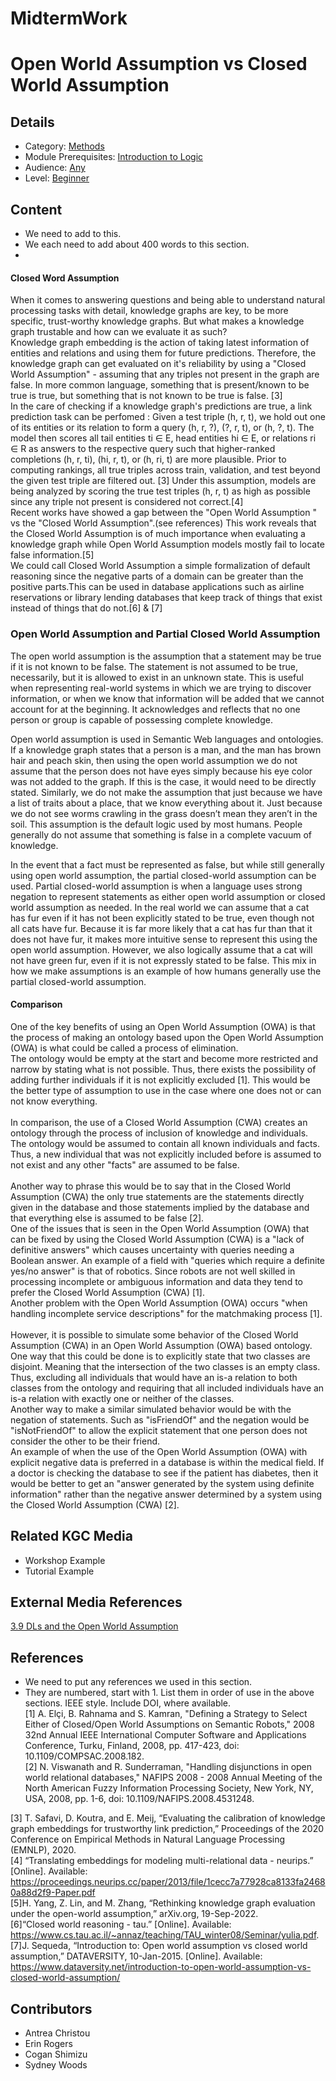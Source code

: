 # MidtermWork

# Open World Assumption vs Closed World Assumption
## Details
* Category: [Methods](../categories/Methods.md)
* Module Prerequisites: [Introduction to Logic](../modules/Introduction_to_Logic.md)
* Audience: [Any](../audiences/Any.md)
* Level: [Beginner](../levels/Beginner.md)

## Content
* We need to add to this.
* We each need to add about 400 words to this section. 
* 
#### Closed Word Assumption 
When it comes to answering questions and being able to understand natural processing tasks with detail, knowledge graphs are key, to be more specific, trust-worthy knowledge graphs. But what makes a knowledge graph trustable and how can we evaluate it as such?<br>
Knowledge graph embedding is the action of taking latest information of entities and relations and using them for future predictions. Therefore, the knowledge graph can get evaluated on it's reliability by using a "Closed World Assumption" - assuming that any triples not present in the graph are false. In more common language, something that is present/known to be true is true, but something that is not known to be true is false. [3]<br>
In the care of checking if a knowledge graph's predictions are true, a link prediction task can be perfomed : Given a test triple (h, r, t), we hold out one of its entities or its relation to form a query (h, r, ?), (?, r, t), or (h, ?, t). The model then scores all tail entities ti ∈ E, head entities hi ∈ E, or relations ri ∈ R as answers to the respective query such that higher-ranked completions (h, r, ti), (hi, r, t), or (h, ri, t) are more plausible. Prior to computing rankings, all true triples across train, validation, and test beyond the given test triple are filtered out. [3]
Under this assumption, models are being analyzed by scoring the true test triples (h, r, t) as high as possible since any triple not present is considered not correct.[4]<br>
Recent works have showed a gap between the "Open World Assumption " vs the "Closed World Assumption".(see references)  This work reveals that the Closed World Assumption is of much importance when evaluating a knowledge graph while Open World Assumption models mostly fail to locate false information.[5]<br>
We could call Closed World Assumption a simple formalization of default reasoning since the negative parts of a domain can be greater than the positive parts.This can be used in database applications such as airline reservations or library lending databases that keep track of things that exist instead of things that do not.[6] & [7]


### Open World Assumption and Partial Closed World Assumption
The open world assumption is the assumption that a statement may be true if it is not known to be false. The statement is not assumed to be true, necessarily, but it is allowed to exist in an unknown state. This is useful when representing real-world systems in which we are trying to discover information, or when we know that information will be added that we cannot account for at the beginning. It acknowledges and reflects that no one person or group is capable of possessing complete knowledge. 

Open world assumption is used in Semantic Web languages and ontologies. If a knowledge graph states that a person is a man, and the man has brown hair and peach skin, then using the open world assumption we do not assume that the person does not have eyes simply because his eye color was not added to the graph. If this is the case, it would need to be directly stated. Similarly, we do not make the assumption that just because we have a list of traits about a place, that we know everything about it. Just because we do not see worms crawling in the grass doesn’t mean they aren’t in the soil. This assumption is the default logic used by most humans. People generally do not assume that something is false in a complete vacuum of knowledge.

In the event that a fact must be represented as false, but while still generally using open world assumption, the partial closed-world assumption can be used. Partial closed-world assumption is when a language uses strong negation to represent statements as either open world assumption or closed world assumption as needed. In the real world we can assume that a cat has fur even if it has not been explicitly stated to be true, even though not all cats have fur. Because it is far more likely that a cat has fur than that it does not have fur, it makes more intuitive sense to represent this using the open world assumption. However, we also logically assume that a cat will not have green fur, even if it is not expressly stated to be false. This mix in how we make assumptions is an example of how humans generally use the partial closed-world assumption. 


#### Comparison    
One of the key benefits of using an Open World Assumption (OWA) is that the process of making an ontology based upon the Open World Assumption (OWA) is what could be called a process of elimination.<br> 
The ontology would be empty at the start and become more restricted and narrow by stating what is not possible. Thus, there exists the possibility of adding further individuals if it is not explicitly excluded [1]. 
This would be the better type of assumption to use in the case where one does not or can not know everything.<br>         
In comparison, the use of a Closed World Assumption (CWA) creates an ontology through the process of inclusion of knowledge and individuals.<br> 
The ontology would be assumed to contain all known individuals and facts. Thus, a new individual that was not explicitly included before is assumed to not exist and any other "facts" are assumed to be false.<br>    
Another way to phrase this would be to say that in the Closed World Assumption (CWA) the only true statements are the statements directly given in the database and those statements implied by the database and that everything else is assumed to be false [2].<br> 
One of the issues that is seen in the Open World Assumption (OWA) that can be fixed by using the Closed World Assumption (CWA) is a "lack of definitive answers" which causes uncertainty with queries needing a Boolean answer. An example of a field with "queries which require a definite yes/no answer" is that of robotics. Since robots are not well skilled in processing incomplete or ambiguous information and data they tend to prefer the Closed World Assumption (CWA) [1].<br>
Another problem with the Open World Assumption (OWA) occurs "when handling incomplete service descriptions" for the matchmaking process [1].<br>   
However, it is possible to simulate some behavior of the Closed World Assumption (CWA) in an Open World Assumption (OWA) based ontology. One way that this could be done is to explicitly state that two classes are disjoint. Meaning that the intersection of the two classes is an empty class. Thus, excluding all individuals that would have an is-a relation to both classes from the ontology and requiring that all included individuals have an is-a relation with exactly one or neither of the classes.<br>
Another way to make a similar simulated behavior would be with the negation of statements. Such as "isFriendOf" and the negation would be "isNotFriendOf" to allow the explicit statement that one person does not consider the other to be their friend.<br> 
An example of when the use of the Open World Assumption (OWA) with explicit negative data is preferred in a database is within the medical field. If a doctor is checking the database to see if the patient has diabetes, then it would be better to get an "answer generated by the
system using definite information" rather than the negative answer determined by a system using the Closed World Assumption (CWA) [2].

## Related KGC Media
* Workshop Example
* Tutorial Example

## External Media References
[3.9 DLs and the Open World Assumption](https://www.youtube.com/watch?v=QnxevuT4tQw)

## References
* We need to put any references we used in this section. 
* They are numbered, start with 1. List them in order of use in the above sections. IEEE style. Include DOI, where available.<br> 
[1] A. Elçi, B. Rahnama and S. Kamran, "Defining a Strategy to Select Either of Closed/Open World Assumptions on Semantic Robots," 2008 32nd Annual IEEE International Computer Software and Applications Conference, Turku, Finland, 2008, pp. 417-423, doi: 10.1109/COMPSAC.2008.182.<br>
[2] N. Viswanath and R. Sunderraman, "Handling disjunctions in open world relational databases," NAFIPS 2008 - 2008 Annual Meeting of the North American Fuzzy Information Processing Society, New York, NY, USA, 2008, pp. 1-6, doi: 10.1109/NAFIPS.2008.4531248.

[3] T. Safavi, D. Koutra, and E. Meij, “Evaluating the calibration of knowledge graph embeddings for trustworthy link prediction,” Proceedings of the 2020 Conference on Empirical Methods in Natural Language Processing (EMNLP), 2020. <br>
[4] “Translating embeddings for modeling multi-relational data - neurips.” [Online]. Available: https://proceedings.neurips.cc/paper/2013/file/1cecc7a77928ca8133fa24680a88d2f9-Paper.pdf<br>
[5]H. Yang, Z. Lin, and M. Zhang, “Rethinking knowledge graph evaluation under the open-world assumption,” arXiv.org, 19-Sep-2022.<br>
[6]“Closed world reasoning - tau.” [Online]. Available: https://www.cs.tau.ac.il/~annaz/teaching/TAU_winter08/Seminar/yulia.pdf. <br>
[7]J. Sequeda, “Introduction to: Open world assumption vs closed world assumption,” DATAVERSITY, 10-Jan-2015. [Online]. Available: https://www.dataversity.net/introduction-to-open-world-assumption-vs-closed-world-assumption/

## Contributors
* Antrea Christou
* Erin Rogers
* Cogan Shimizu
* Sydney Woods





 








